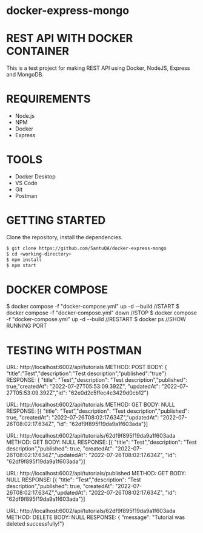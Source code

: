 # docker-express-mongo
# REST API WITH DOCKER CONTAINER
This is a test project for making REST API using Docker, NodeJS, Express and MongoDB.

# REQUIREMENTS

-   Node.js
-   NPM
-   Docker
-   Express

# TOOLS

-   Docker Desktop
-   VS Code
-   Git
-   Postman

# GETTING STARTED
Clone the repository, install the dependencies.
```bash
$ git clone https://github.com/SantuQA/docker-express-mongo
$ cd <working-directory>   
$ npm install
$ npm start
```

# DOCKER COMPOSE

$ docker compose -f "docker-compose.yml" up -d --build                      //START
$ docker compose -f "docker-compose.yml" down                               //STOP
$ docker compose -f "docker-compose.yml" up -d --build                      //RESTART
$ docker ps                                                                 //SHOW RUNNING PORT

# TESTING WITH POSTMAN

<!-- CREATE RESOURCE -->
URL:      http://localhost:6002/api/tutorials METHOD: POST
BODY:     { "title":"Test","description":"Test description","published":"true"}
RESPONSE: { "title": "Test","description": "Test description","published": true,"createdAt": "2022-07-27T05:53:09.392Z",
            "updatedAt": "2022-07-27T05:53:09.392Z","id": "62e0d2c5ffec4c3429d0cb12"}  
<!-- GET RESOURCE -->            
URL:      http://localhost:6002/api/tutorials METHOD: GET
BODY:     NULL
RESPONSE: [{ "title": "Test","description": "Test description","published": true,
             "createdAt": "2022-07-26T08:02:17.634Z","updatedAt": "2022-07-26T08:02:17.634Z",
             "id": "62df9f895f19da9a1f603ada"}]
<!-- GET RESOURCE BY ID -->             
URL:      http://localhost:6002/api/tutorials/62df9f895f19da9a1f603ada METHOD: GET
BODY:     NULL
RESPONSE: [{ "title": "Test","description": "Test description","published": true,
             "createdAt": "2022-07-26T08:02:17.634Z","updatedAt": "2022-07-26T08:02:17.634Z",
             "id": "62df9f895f19da9a1f603ada"}]
<!-- GET RESOURCE BY USING FLAG -->   
URL:      http://localhost:6002/api/tutorials/published METHOD: GET
BODY:     NULL
RESPONSE: [{ "title": "Test","description": "Test description","published": true,
             "createdAt": "2022-07-26T08:02:17.634Z","updatedAt": "2022-07-26T08:02:17.634Z",
             "id": "62df9f895f19da9a1f603ada"}]  
<!-- DELETE RESOURCE BY ID  -->                     
URL:      http://localhost:6002/api/tutorials/62df9f895f19da9a1f603ada METHOD: DELETE
BODY:     NULL
RESPONSE: { "message": "Tutorial was deleted successfully!"} 





